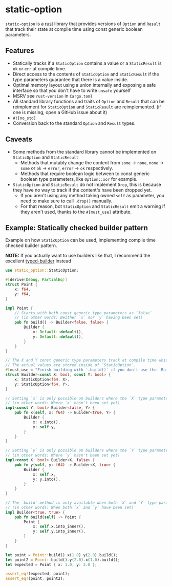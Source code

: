 # static-option

`static-option` is a [rust](https://rust-lang.org) library that provides versions of `Option` and `Result` that track their state at compile time using const generic boolean parameters.

## Features
* Statically tracks if a `StaticOption` contains a value or a `StaticResult` is `ok` or `err` at compile time.
* Direct access to the contents of `StaticOption` and `StaticResult` if the type parameters guarantee that there is a value inside.
* Optimal memory layout using a union internally and exposing a safe interface so that you don't have to write `unsafe` yourself
* MSRV see `rust-version` in `Cargo.toml`
* All standard library functions and traits of `Option` and `Result` that can be reimplement for `StaticOption` and `StaticResult` are reimplemented. (if one is missing, open a GitHub issue about it)
* `#![no_std]`
* Conversion back to the standard `Option` and `Result` types.

## Caveats
* Some methods from the standard library cannot be implemented on `StaticOption` and `StaticResult`
  * Methods that mutably change the content from `some` -> `none`, `none` -> `some` or `ok` -> `error`, `error` -> `ok` respectively.
  * Methods that require boolean logic between to const generic boolean type parameters, like `Option::xor` for example.
* `StaticOption` and `StaticResult` do not implement `Drop`, this is because they have no way to track if the content's have been dropped yet.
  * If you aren't using any method taking owned `self` as parameter, you need to make sure to call `.drop()` manually.
  * For that reason, bot `StaticOption` and `StaticResult` emit a warning if they aren't used, thanks to the `#[must_use]` attribute.

## Example: Statically checked builder pattern

Example on how `StaticOption` can be used, implementing compile time checked builder pattern.

**NOTE:** If you actually want to use builders like that, I recommend the excellent [typed-builder](https://github.com/idanarye/rust-typed-builder) instead

```rust
use static_option::StaticOption;

#[derive(Debug, PartialEq)]
struct Point {
	x: f64,
	y: f64,
}

impl Point {
	// Starts with both const generic type parameters as `false`
	// (in other words: Neither `x` nor `y` having been set)
	pub fn build() -> Builder<false, false> {
		Builder {
			x: Default::default(),
			y: Default::default(),
		}
	}
}

// The X and Y const generic type parameters track at compile time which values have already been provided to the builder.
// The actual values are stored inside of `StaticOption`.
#[must_use = "Finish building with `.build()` if you don't use the `Builder` anymore."]
struct Builder<const X: bool, const Y: bool> {
	x: StaticOption<f64, X>,
	y: StaticOption<f64, Y>,
}

// Setting `x` is only possible on builders where the `X` type parameter is `false` and it will set it to `true`.
// (in other words: Where `x` hasn't been set yet)
impl<const Y: bool> Builder<false, Y> {
	pub fn x(self, x: f64) -> Builder<true, Y> {
 		Builder {
			x: x.into(),
			y: self.y,
		}
	}
}

// Setting `y` is only possible on builders where the `Y` type parameter is `false` and it will set it to `true`.
// (in other words: Where `y` hasn't been set yet)
impl<const X: bool> Builder<X, false> {
	pub fn y(self, y: f64) -> Builder<X, true> {
 		Builder {
			x: self.x,
			y: y.into(),
		}
	}
}

// The `build` method is only available when both `X` and `Y` type parameters are `true`
// (in other words: When both `x` and `y` have been set)
impl Builder<true, true> {
	pub fn build(self) -> Point {
		Point {
			x: self.x.into_inner(),
			y: self.y.into_inner(),
		}
	}
}

let point = Point::build().x(1.0).y(2.0).build();
let point2 = Point::build().y(2.0).x(1.0).build();
let expected = Point { x: 1.0, y: 2.0 };

assert_eq!(expected, point);
assert_eq!(point, point2);
```
